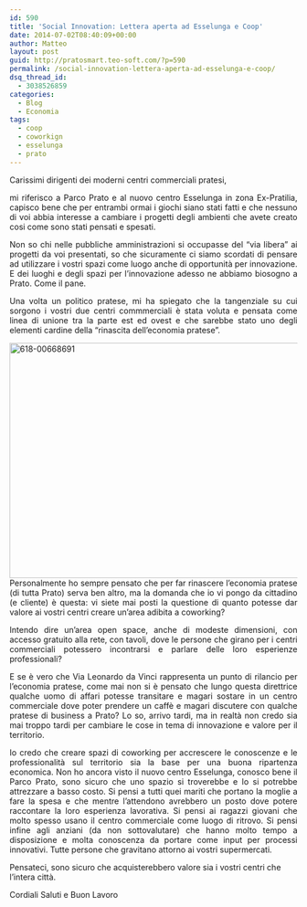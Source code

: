 ```yaml
---
id: 590
title: 'Social Innovation: Lettera aperta ad Esselunga e Coop'
date: 2014-07-02T08:40:09+00:00
author: Matteo
layout: post
guid: http://pratosmart.teo-soft.com/?p=590
permalink: /social-innovation-lettera-aperta-ad-esselunga-e-coop/
dsq_thread_id:
  - 3038526859
categories:
  - Blog
  - Economia
tags:
  - coop
  - coworkign
  - esselunga
  - prato
---
```

<p style="text-align: justify;">
  Carissimi dirigenti dei moderni centri commerciali pratesi,
</p>

<p style="text-align: justify;">
  mi riferisco a Parco Prato e al nuovo centro Esselunga in zona Ex-Pratilia, capisco bene che per entrambi ormai i giochi siano stati fatti e che nessuno di voi abbia interesse a cambiare i progetti degli ambienti che avete creato cosi come sono stati pensati e spesati.
</p>

<p style="text-align: justify;">
  Non so chi nelle pubbliche amministrazioni si occupasse del “via libera” ai progetti da voi presentati, so che sicuramente ci siamo scordati di pensare ad utilizzare i vostri spazi come luogo anche di opportunità per innovazione. E dei luoghi e degli spazi per l’innovazione adesso ne abbiamo biosogno a Prato. Come il pane.
</p>

<p style="text-align: justify;">
  Una volta un politico pratese, mi ha spiegato che la tangenziale su cui sorgono i vostri due centri commmerciali è stata voluta e pensata come linea di unione tra la parte est ed ovest e che sarebbe stato uno degli elementi cardine della “rinascita dell’economia pratese”.
</p>

<p style="text-align: justify;">
  <a href="http://pratosmart.teo-soft.com/wp-content/uploads/2014/07/20111030_supermercato.jpg"><img class="size-full wp-image-591 alignleft" src="http://pratosmart.teo-soft.com/wp-content/uploads/2014/07/20111030_supermercato.jpg" alt="618-00668691" width="550" height="412" /></a>Personalmente ho sempre pensato che per far rinascere l’economia pratese (di tutta Prato) serva ben altro, ma la domanda che io vi pongo da cittadino (e cliente) è questa: vi siete mai posti la questione di quanto potesse dar valore ai vostri centri creare un’area adibita a coworking?
</p>

<p style="text-align: justify;">
  Intendo dire un’area open space, anche di modeste dimensioni, con accesso gratuito alla rete, con tavoli, dove le persone che girano per i centri commerciali potessero incontrarsi e parlare delle loro esperienze professionali?
</p>

<p style="text-align: justify;">
  E se è vero che Via Leonardo da Vinci rappresenta un punto di rilancio per l’economia pratese, come mai non si è pensato che lungo questa direttrice qualche uomo di affari potesse transitare e magari sostare in un centro commerciale dove poter prendere un caffè e magari discutere con qualche pratese di business a Prato? Lo so, arrivo tardi, ma in realtà non credo sia mai troppo tardi per cambiare le cose in tema di innovazione e valore per il territorio.
</p>

<p style="text-align: justify;">
  Io credo che creare spazi di coworking per accrescere le conoscenze e le professionalità sul territorio sia la base per una buona ripartenza economica. Non ho ancora visto il nuovo centro Esselunga, conosco bene il Parco Prato, sono sicuro che uno spazio si troverebbe e lo si potrebbe attrezzare a basso costo. Si pensi a tutti quei mariti che portano la moglie a fare la spesa e che mentre l’attendono avrebbero un posto dove potere raccontare la loro esperienza lavorativa. Si pensi ai ragazzi giovani che molto spesso usano il centro commerciale come luogo di ritrovo. Si pensi infine agli anziani (da non sottovalutare) che hanno molto tempo a disposizione e molta conoscenza da portare come input per processi innovativi. Tutte persone che gravitano attorno ai vostri supermercati.
</p>

Pensateci, sono sicuro che acquisterebbero valore sia i vostri centri che l’intera città.

<p style="text-align: justify;">
  Cordiali Saluti e Buon Lavoro
</p>

<p style="text-align: justify;">